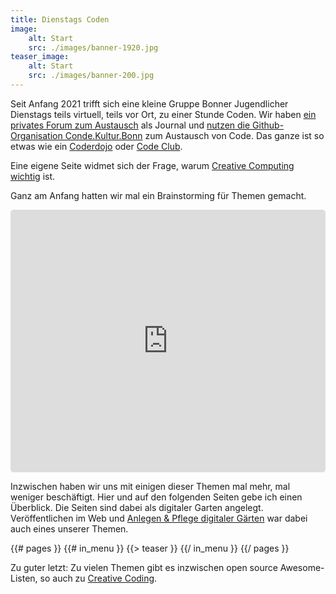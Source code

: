 ```yaml
---
title: Dienstags Coden
image:
    alt: Start
    src: ./images/banner-1920.jpg
teaser_image:
    alt: Start
    src: ./images/banner-200.jpg
---
```

Seit Anfang 2021 trifft sich eine kleine Gruppe Bonner Jugendlicher Dienstags teils virtuell, teils vor Ort, zu einer Stunde Coden. Wir haben [ein privates Forum zum Austausch](https://meetup.codekulturbonn.de/groups/2) als Journal und [nutzen die Github-Organisation Conde.Kultur.Bonn](https://github.com/orgs/codekulturbonn/repositories) zum Austausch von Code. Das ganze ist so etwas wie ein [Coderdojo](https://coderdojo.com/de-DE) oder [Code Club](https://international.codeclub.org/). 

Eine eigene Seite widmet sich der Frage, warum [Creative Computing wichtig](warum.html) ist. 

Ganz am Anfang hatten wir mal ein Brainstorming für Themen gemacht. 

<div class="kinopio-embed" style="height: 420px; width: 100%;">
  <iframe src="https://kinopio.club/embed/?spaceId=gzl-9pEUShbT-VO4FKwX3&zoom=100" style="height: 100%; width: 100%; border: 0; border-radius: 5px;">
  </iframe>
</div>

Inzwischen haben wir uns mit einigen dieser Themen mal mehr, mal weniger beschäftigt. Hier und auf den folgenden Seiten gebe ich einen Überblick. Die Seiten sind dabei als digitaler Garten angelegt. Veröffentlichen im Web und [Anlegen & Pflege digitaler Gärten](digitaler-garten.html) war dabei auch eines unserer Themen.

<section id="teasers">
{{# pages }}
  {{# in_menu }}
    {{> teaser }}
  {{/ in_menu }}
{{/ pages }}
</section>

Zu guter letzt: Zu vielen Themen gibt es inzwischen open source Awesome-Listen, so auch zu [Creative Coding](https://github.com/terkelg/awesome-creative-coding).